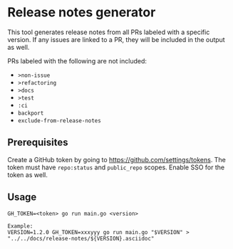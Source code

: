 Release notes generator
=======================

This tool generates release notes from all PRs labeled with a specific version. If any issues are linked to a PR, they will be included in the output as well.

PRs labeled with the following are not included:
- `>non-issue`
- `>refactoring`
- `>docs`
- `>test`
- `:ci`
- `backport`
- `exclude-from-release-notes`


Prerequisites
--------------

Create a GitHub token by going to https://github.com/settings/tokens. The token must have `repo:status` and `public_repo` scopes. Enable SSO for the token as well.


Usage
-----

```
GH_TOKEN=<token> go run main.go <version>

Example:
VERSION=1.2.0 GH_TOKEN=xxxyyy go run main.go "$VERSION" > "../../docs/release-notes/${VERSION}.asciidoc"
```
